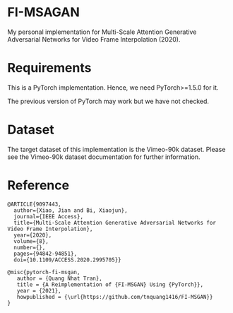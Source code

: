 # FI-MSAGAN
My personal implementation for Multi-Scale Attention Generative Adversarial Networks for Video Frame Interpolation (2020).

# Requirements
This is a PyTorch implementation. Hence, we need PyTorch>=1.5.0 for it.

The previous version of PyTorch may work but we have not checked.

# Dataset
The target dataset of this implementation is the Vimeo-90k dataset. Please see the Vimeo-90k dataset documentation for further information.

# Reference
```
@ARTICLE{9097443,
  author={Xiao, Jian and Bi, Xiaojun},
  journal={IEEE Access}, 
  title={Multi-Scale Attention Generative Adversarial Networks for Video Frame Interpolation}, 
  year={2020},
  volume={8},
  number={},
  pages={94842-94851},
  doi={10.1109/ACCESS.2020.2995705}}
```
```
@misc{pytorch-fi-msgan,
   author = {Quang Nhat Tran},
   title = {A Reimplementation of {FI-MSGAN} Using {PyTorch}},
   year = {2021},
   howpublished = {\url{https://github.com/tnquang1416/FI-MSGAN}}
}
```
